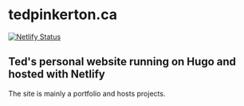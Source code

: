 # tedpinkerton.ca

[![Netlify Status](https://api.netlify.com/api/v1/badges/00dd0e00-2cb7-4d15-8d89-33fc24188ae8/deploy-status)](https://app.netlify.com/sites/tedpinkerton/deploys)

## Ted's personal website running on Hugo and hosted with Netlify

The site is mainly a portfolio and hosts projects.